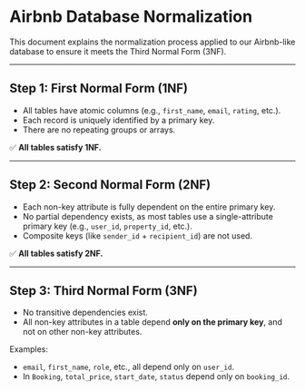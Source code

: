 # Airbnb Database Normalization

This document explains the normalization process applied to our Airbnb-like database to ensure it meets the Third Normal Form (3NF).

---

## Step 1: First Normal Form (1NF)

- All tables have atomic columns (e.g., `first_name`, `email`, `rating`, etc.).
- Each record is uniquely identified by a primary key.
- There are no repeating groups or arrays.

✅ **All tables satisfy 1NF.**

---

## Step 2: Second Normal Form (2NF)

- Each non-key attribute is fully dependent on the entire primary key.
- No partial dependency exists, as most tables use a single-attribute primary key (e.g., `user_id`, `property_id`, etc.).
- Composite keys (like `sender_id` + `recipient_id`) are not used.

✅ **All tables satisfy 2NF.**

---

## Step 3: Third Normal Form (3NF)

- No transitive dependencies exist.
- All non-key attributes in a table depend **only on the primary key**, and not on other non-key attributes.

Examples:
- `email`, `first_name`, `role`, etc., all depend only on `user_id`.
- In `Booking`, `total_price`, `start_date`, `status` depend only on `booking_id`.



